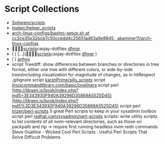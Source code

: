 # Script Collections

* [Soliprem/scripts](https://github.com/Soliprem/scripts)
* [matejc/helper_scripts](https://github.com/matejc/helper_scripts)
* [arch-linux-configs/bashrc-setup.sh at cc3ce35e32bcb7c50ccedd4c25651ad63a9e8845 · akaminer11/arch-linux-configs](https://github.com/akaminer11/arch-linux-configs/blob/cc3ce35e32bcb7c50ccedd4c25651ad63a9e8845/scripts/bashrc-setup.sh)
* [scripts](https://github.com/casjay-dotfiles/scripts)casjay-dotfiles [dfmgr](https://github.com/dfmgr)
* ( ) [...]([scripts](https://github.com/casjay-dotfiles/scripts)casjay-dotfiles [dfmgr](https://github.com/dfmgr) )
* ( ) [anhyo](https://gitlab.com/anhvo8836/scripts)
* script Treediff: show differences between branches or directories in tree format, either one tree with different colors, or side-by-side treesIncluding visualization for magnitude of changes, as in hitRespect .gitignore
script [karshPrime/silly_scripts](https://github.com/karshPrime/silly_scripts)
script [linuxcommandlibrary.com/basic/oneliners](https://linuxcommandlibrary.com/basic/oneliners)
script perl [http://libgen.is/book/index.php?md5=3E343930F940A39296D35869A5525D45](http://libgen.is/book/index.php?md5%3D3E343930F940A39296D35869A5525D45)
script perl [trizen/perl-scripts](https://github.com/trizen/perl-scripts) 5 great Perl scripts to keep in your sysadmin toolbox
script perl [redhat.com/sysadmin/perl-scripts](https://www.redhat.com/sysadmin/perl-scripts)
scripts: write utility scripts to list contents of all nvim-relevant directories, such as those on packpath and rtp -> require first running headless nvim redir commands
Steve Oualline - Wicked Cool Perl Scripts : Useful Perl Scripts That Solve Difficult Problems
